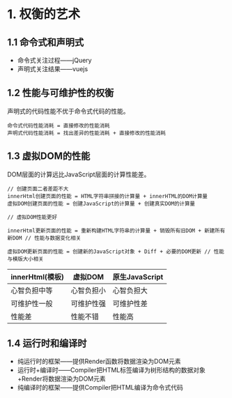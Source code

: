 # 1. 权衡的艺术
## 1.1 命令式和声明式
* 命令式关注过程——jQuery
* 声明式关注结果——vuejs
## 1.2 性能与可维护性的权衡
声明式的代码性能不优于命令式代码的性能。    
```
命令式代码性能消耗 = 直接修改的性能消耗
声明式代码性能消耗 = 找出差异的性能消耗 + 直接修改的性能消耗
```
## 1.3 虚拟DOM的性能
DOM层面的计算远比JavaScript层面的计算性能差。
```
// 创建页面二者差距不大
innerHtml创建页面的性能 = HTML字符串拼接的计算量 + innerHTML的DOM计算量
虚拟DOM创建页面的性能 = 创建JavaScript的计算量 + 创建真实DOM的计算量
```
```
// 虚拟DOM性能更好

innerHtml更新页面的性能 = 重新构建HTML字符串的计算量 + 销毁所有旧DOM + 新建所有新DOM // 性能与数据变化相关

虚拟DOM更新页面的性能 = 创建新的JavaScript对象 + Diff + 必要的DOM更新 // 性能与模版大小相关
```
|  innerHtml(模板)  | 虚拟DOM  | 原生JavaScript  |
|  ---------------  | ------- |--------------  |
| 心智负担中等  | 心智负担小 | 心智负担大 |
| 可维护性一般  | 可维护性强 | 可维护性差 |
| 性能差  | 性能不错 | 性能高 |

## 1.4 运行时和编译时
* 纯运行时的框架——提供Render函数将数据渲染为DOM元素
* 运行时+编译时——Compiler把HTML标签编译为树形结构的数据对象+Render将数据渲染为DOM元素
* 纯编译时的框架——提供Compiler把HTML编译为命令式代码
